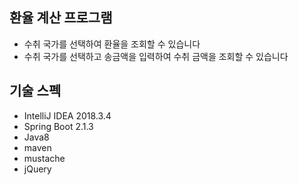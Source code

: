 ## 환율 계산 프로그램
- 수취 국가를 선택하여 환율을 조회할 수 있습니다
- 수취 국가를 선택하고 송금액을 입력하여 수취 금액을 조회할 수 있습니다

## 기술 스펙
- IntelliJ IDEA 2018.3.4
- Spring Boot 2.1.3
- Java8
- maven
- mustache
- jQuery
